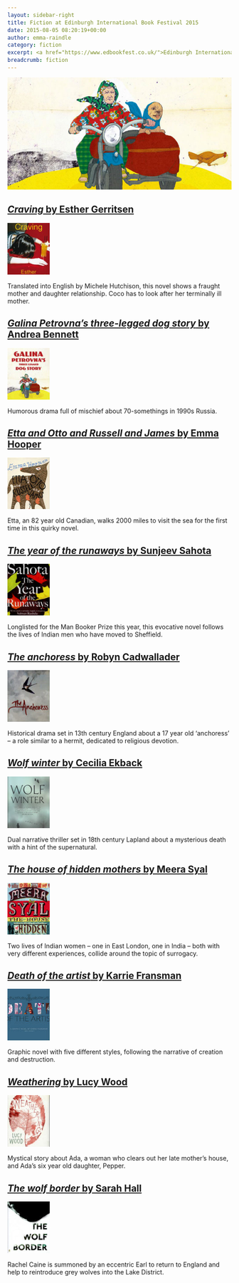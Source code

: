 ```yaml
---
layout: sidebar-right
title: Fiction at Edinburgh International Book Festival 2015
date: 2015-08-05 08:20:19+00:00
author: emma-raindle
category: fiction
excerpt: <a href="https://www.edbookfest.co.uk/">Edinburgh International Book Festival</a> is the largest bookfest in the world, running 15-31 August 2015. Here are a selection of fiction authors appearing at the festival.'
breadcrumb: fiction
---
```

![Galina Petrovna's three-legged dog story by Andrea Bennett](/images/featured/featured-galina-petrovnas-three-legged-dog-story.jpg)

## [<cite>Craving</cite> by Esther Gerritsen](https://suffolk.spydus.co.uk/cgi-bin/spydus.exe/ENQ/OPAC/BIBENQ/8414132?QRY=CTIBIB%3C%20IRN(42636206)&QRYTEXT=Craving)

[![Craving by Esther Gerritsen](/images/article/craving.jpg)](https://suffolk.spydus.co.uk/cgi-bin/spydus.exe/ENQ/OPAC/BIBENQ/8414132?QRY=CTIBIB%3C%20IRN(42636206)&QRYTEXT=Craving)

Translated into English by Michele Hutchison, this novel shows a fraught mother and daughter relationship. Coco has to look after her terminally ill mother.

## [<cite>Galina Petrovna&#8217;s three-legged dog story</cite> by Andrea Bennett](https://suffolk.spydus.co.uk/cgi-bin/spydus.exe/ENQ/OPAC/BIBENQ/8444802?QRY=CTIBIB%3C%20IRN(45622621)&QRYTEXT=Galina%20Petrovna%27s%20three-legged%20dog%20story)

[![Galina Petrovna's three-legged dog story by Andrea Bennett](/images/article/galina-petrovnas-three-legged-dog-story.jpg)](https://suffolk.spydus.co.uk/cgi-bin/spydus.exe/ENQ/OPAC/BIBENQ/8444802?QRY=CTIBIB%3C%20IRN(45622621)&QRYTEXT=Galina%20Petrovna%27s%20three-legged%20dog%20story)

Humorous drama full of mischief about 70-somethings in 1990s Russia.

## [<cite>Etta and Otto and Russell and James</cite> by Emma Hooper](https://suffolk.spydus.co.uk/cgi-bin/spydus.exe/ENQ/OPAC/BIBENQ/8445151?QRY=CTIBIB%3C%20IRN(42903075)&QRYTEXT=Etta%20and%20Otto%20and%20Russell%20and%20James)

[![Etta and Otto and Russell and James by Emma Hooper](/images/article/etta-and-otto-and-russell-and-james.jpg)](https://suffolk.spydus.co.uk/cgi-bin/spydus.exe/ENQ/OPAC/BIBENQ/8445151?QRY=CTIBIB%3C%20IRN(42903075)&QRYTEXT=Etta%20and%20Otto%20and%20Russell%20and%20James)

Etta, an 82 year old Canadian, walks 2000 miles to visit the sea for the first time in this quirky novel.

## [<cite>The year of the runaways</cite> by Sunjeev Sahota](https://suffolk.spydus.co.uk/cgi-bin/spydus.exe/ENQ/OPAC/BIBENQ/8447001?QRY=CTIBIB%3C%20IRN(49561126)&QRYTEXT=The%20year%20of%20the%20runaways)

[![The year of the runaways by Sunjeev Sahota](/images/article/the-year-of-the-runaways.jpg)](https://suffolk.spydus.co.uk/cgi-bin/spydus.exe/ENQ/OPAC/BIBENQ/8447001?QRY=CTIBIB%3C%20IRN(49561126)&QRYTEXT=The%20year%20of%20the%20runaways)

Longlisted for the Man Booker Prize this year, this evocative novel follows the lives of Indian men who have moved to Sheffield.

## [<cite>The anchoress</cite> by Robyn Cadwallader](https://suffolk.spydus.co.uk/cgi-bin/spydus.exe/ENQ/OPAC/BIBENQ/8456496?QRY=CTIBIB%3C%20IRN(45622655)&QRYTEXT=The%20anchoress)

[![The anchoress by Robyn Cadwallader](/images/article/the-anchoress.jpg)](https://suffolk.spydus.co.uk/cgi-bin/spydus.exe/ENQ/OPAC/BIBENQ/8456496?QRY=CTIBIB%3C%20IRN(45622655)&QRYTEXT=The%20anchoress)

Historical drama set in 13th century England about a 17 year old &#8216;anchoress&#8217; &#8211; a role similar to a hermit, dedicated to religious devotion.

## [<cite>Wolf winter</cite> by Cecilia Ekback](https://suffolk.spydus.co.uk/cgi-bin/spydus.exe/ENQ/OPAC/BIBENQ/8457682?QRY=CTIBIB%3C%20IRN(435290)&QRYTEXT=Wolf%20winter)

[![Wolf winter by Cecilia Ekback](/images/article/wolf-winter.jpg)](https://suffolk.spydus.co.uk/cgi-bin/spydus.exe/ENQ/OPAC/BIBENQ/8457682?QRY=CTIBIB%3C%20IRN(435290)&QRYTEXT=Wolf%20winter)

Dual narrative thriller set in 18th century Lapland about a mysterious death with a hint of the supernatural.

## [<cite>The house of hidden mothers</cite> by Meera Syal](https://suffolk.spydus.co.uk/cgi-bin/spydus.exe/ENQ/OPAC/BIBENQ/8458175?QRY=CTIBIB%3C%20IRN(49561887)&QRYTEXT=The%20house%20of%20hidden%20mothers)

[![The house of hidden mothers by Meera Syal](/images/article/the-house-of-hidden-mothers.jpg)](https://suffolk.spydus.co.uk/cgi-bin/spydus.exe/ENQ/OPAC/BIBENQ/8458175?QRY=CTIBIB%3C%20IRN(49561887)&QRYTEXT=The%20house%20of%20hidden%20mothers)

Two lives of Indian women &#8211; one in East London, one in India &#8211; both with very different experiences, collide around the topic of surrogacy.

## [<cite>Death of the artist</cite> by Karrie Fransman](https://suffolk.spydus.co.uk/cgi-bin/spydus.exe/ENQ/OPAC/BIBENQ/8465227?QRY=CTIBIB%3C%20IRN(46650900)&QRYTEXT=Death%20of%20the%20artist)

[![Death of the artist by Karrie Fransman](/images/article/death-of-the-artist.jpg)](https://suffolk.spydus.co.uk/cgi-bin/spydus.exe/ENQ/OPAC/BIBENQ/8465227?QRY=CTIBIB%3C%20IRN(46650900)&QRYTEXT=Death%20of%20the%20artist)

Graphic novel with five different styles, following the narrative of creation and destruction.

## [<cite>Weathering</cite> by Lucy Wood](https://suffolk.spydus.co.uk/cgi-bin/spydus.exe/ENQ/OPAC/BIBENQ/8477445?QRY=CTIBIB%3C%20IRN(44635310)&QRYTEXT=Weathering)

[![Weathering by Lucy Wood](/images/article/weathering.jpg)](https://suffolk.spydus.co.uk/cgi-bin/spydus.exe/ENQ/OPAC/BIBENQ/8477445?QRY=CTIBIB%3C%20IRN(44635310)&QRYTEXT=Weathering)

Mystical story about Ada, a woman who clears out her late mother&#8217;s house, and Ada&#8217;s six year old daughter, Pepper.

## [<cite>The wolf border</cite> by Sarah Hall](https://suffolk.spydus.co.uk/cgi-bin/spydus.exe/ENQ/OPAC/BIBENQ/8479002?QRY=CTIBIB%3C%20IRN(46865684)&QRYTEXT=The%20wolf%20border)

[![The wolf border by Sarah Hall](/images/article/the-wolf-border.jpg)](https://suffolk.spydus.co.uk/cgi-bin/spydus.exe/ENQ/OPAC/BIBENQ/8479002?QRY=CTIBIB%3C%20IRN(46865684)&QRYTEXT=The%20wolf%20border)

Rachel Caine is summoned by an eccentric Earl to return to England and help to reintroduce grey wolves into the Lake District.
